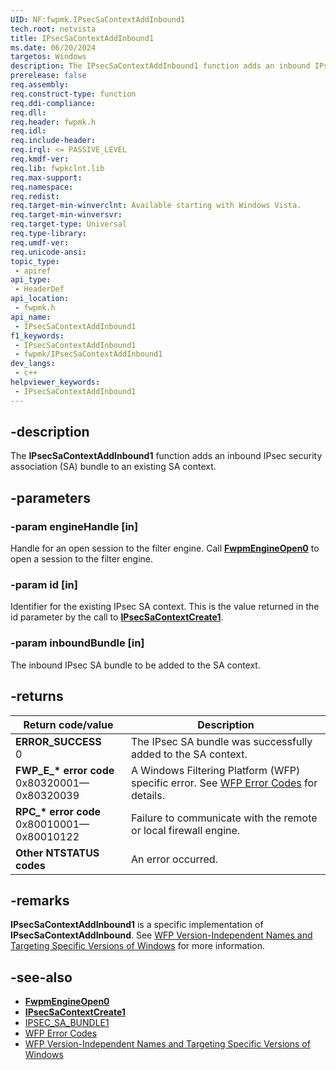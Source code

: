 ```yaml
---
UID: NF:fwpmk.IPsecSaContextAddInbound1
tech.root: netvista
title: IPsecSaContextAddInbound1
ms.date: 06/20/2024
targetos: Windows
description: The IPsecSaContextAddInbound1 function adds an inbound IPsec security association (SA) bundle to an existing SA context.
prerelease: false
req.assembly: 
req.construct-type: function
req.ddi-compliance: 
req.dll: 
req.header: fwpmk.h
req.idl: 
req.include-header: 
req.irql: <= PASSIVE_LEVEL
req.kmdf-ver: 
req.lib: fwpkclnt.lib
req.max-support: 
req.namespace: 
req.redist: 
req.target-min-winverclnt: Available starting with Windows Vista.
req.target-min-winversvr: 
req.target-type: Universal
req.type-library: 
req.umdf-ver: 
req.unicode-ansi: 
topic_type:
 - apiref
api_type:
 - HeaderDef
api_location:
 - fwpmk.h
api_name:
 - IPsecSaContextAddInbound1
f1_keywords:
 - IPsecSaContextAddInbound1
 - fwpmk/IPsecSaContextAddInbound1
dev_langs:
 - c++
helpviewer_keywords:
 - IPsecSaContextAddInbound1
---
```


## -description

The **IPsecSaContextAddInbound1** function adds an inbound IPsec security association (SA) bundle to an existing SA context.

## -parameters

### -param engineHandle [in]

Handle for an open session to the filter engine. Call **[FwpmEngineOpen0](nf-fwpmk-fwpmengineopen0.md)** to open a session to the filter engine.

### -param id [in]

Identifier for the existing IPsec SA context. This is the value returned in the id parameter by the call to **[IPsecSaContextCreate1](nf-fwpmk-ipsecsacontextcreate1.md)**.

### -param inboundBundle [in]

The inbound IPsec SA bundle to be added to the SA context.

## -returns

| Return code/value | Description |
|---|---|
| **ERROR_SUCCESS**<br>0 | The IPsec SA bundle was successfully added to the SA context. |
| **FWP_E_\* error code**<br>0x80320001—0x80320039 | A Windows Filtering Platform (WFP) specific error. See [WFP Error Codes](/windows/win32/fwp/wfp-error-codes) for details. |
| **RPC_\* error code**<br>0x80010001—0x80010122 | Failure to communicate with the remote or local firewall engine. |
| **Other NTSTATUS codes** | An error occurred. |

## -remarks

**IPsecSaContextAddInbound1** is a specific implementation of **IPsecSaContextAddInbound**. See [WFP Version-Independent Names and Targeting Specific Versions of Windows](/windows/desktop/FWP/wfp-version-independent-names-and-targeting-specific-versions-of-windows) for more information.

## -see-also

- **[FwpmEngineOpen0](nf-fwpmk-fwpmengineopen0.md)**
- **[IPsecSaContextCreate1](nf-fwpmk-ipsecsacontextcreate1.md)**
- [IPSEC_SA_BUNDLE1](/windows/desktop/api/ipsectypes/ns-ipsectypes-ipsec_sa_bundle1)
- [WFP Error Codes](/windows/win32/fwp/wfp-error-codes)
- [WFP Version-Independent Names and Targeting Specific Versions of Windows](/windows/desktop/FWP/wfp-version-independent-names-and-targeting-specific-versions-of-windows)
